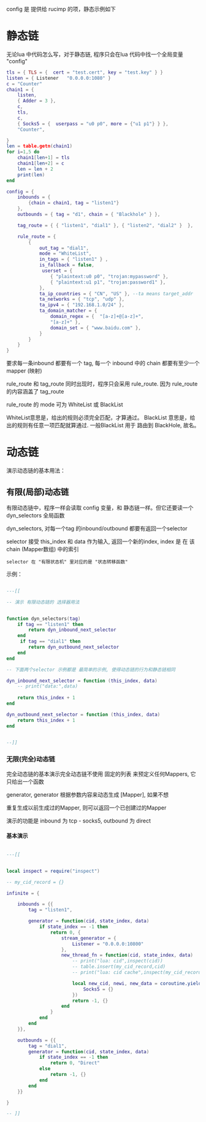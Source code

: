 
config 是 提供给 rucimp 的项，静态示例如下

# 静态链

无论lua 中代码怎么写，对于静态链, 程序只会在lua 代码中找一个全局变量 "config"

```lua
tls = { TLS = {  cert = "test.cert", key = "test.key" } }
listen = { Listener   "0.0.0.0:1080" }
c = "Counter"
chain1 = {
    listen,
    { Adder = 3 },
    c,
    tls,
    c,
    { Socks5 = {  userpass = "u0 p0", more = {"u1 p1"} } },
    "Counter",

}
len = table.getn(chain1)
for i=1,5 do 
    chain1[len+1] = tls
    chain1[len+2] = c 
    len = len + 2
    print(len)
end

config = {
    inbounds = {
        {chain = chain1, tag = "listen1"}
    },
    outbounds = { tag = "d1", chain = { "Blackhole" } },

    tag_route = { { "listen1", "dial1" }, { "listen2", "dial2" }  },

    rule_route = { 
        { 
            out_tag = "dial1", 
            mode = "WhiteList",
            in_tags = { "listen1" } ,
            is_fallback = false,
             userset = {
                { "plaintext:u0 p0", "trojan:mypassword" },
                { "plaintext:u1 p1", "trojan:password1" },
            },
            ta_ip_countries = { "CN", "US" }, --ta means target_addr
            ta_networks = { "tcp", "udp" },
            ta_ipv4 = { "192.168.1.0/24" },
            ta_domain_matcher = {
                domain_regex = {  "[a-z]+@[a-z]+",
                "[a-z]+" },
                domain_set = { "www.baidu.com" },
            }
        } 
    }
}
```

要求每一条inbound 都要有一个 tag, 每一个 inbound 中的 chain 都要有至少一个 mapper (映射)

rule_route 和 tag_route 同时出现时，程序只会采用 rule_route. 因为 rule_route 的内容涵盖了 tag_route 

rule_route 的 mode 可为 WhiteList 或 BlackList

WhiteList意思是，给出的规则必须完全匹配，才算通过。 
BlackList 意思是，给出的规则有任意一项匹配就算通过.
一般BlackList 用于 路由到 BlackHole, 故名。

# 动态链

演示动态链的基本用法：

## 有限(局部)动态链

有限动态链中，程序一样会读取 config 变量，和 静态链一样。但它还要读一个 dyn_selectors 全局函数

dyn_selectors, 对每一个tag 的inbound/outbound 都要有返回一个selector

selector 接受 this_index 和 data 作为输入, 返回一个新的index, index 是 在 该chain (Mapper数组) 中的索引

    selector 在 "有限状态机" 里对应的是 "状态转移函数"


示例：

```lua

---[[

-- 演示 有限动态链的 选择器用法


function dyn_selectors(tag)
    if tag == "listen1" then 
        return dyn_inbound_next_selector
    end
     if tag == "dial1" then 
        return dyn_outbound_next_selector
    end
end

-- 下面两个selector 示例都是 最简单的示例, 使得动态链的行为和静态链相同

dyn_inbound_next_selector = function (this_index, data)
    -- print("data:",data)
   
    return this_index + 1
end

dyn_outbound_next_selector = function (this_index, data)
    return this_index + 1
end


--]]
```

### 无限(完全)动态链

完全动态链的基本演示完全动态链不使用 固定的列表 来预定义任何Mappers, 它只给出一个函数

generator, generator 根据参数内容来动态生成 [Mapper], 如果不想

重复生成以前生成过的Mapper, 则可以返回一个已创建过的Mapper 

演示的功能是 inbound 为 tcp - socks5, outbound 为 direct

#### 基本演示

```lua

---[[


local inspect = require("inspect")

-- my_cid_record = {}

infinite = {

    inbounds = {{
        tag = "listen1",

        generator = function(cid, state_index, data)
            if state_index == -1 then
                return 0, {
                    stream_generator = {
                        Listener = "0.0.0.0:10800"
                    },
                    new_thread_fn = function(cid, state_index, data)
                        -- print("lua: cid",inspect(cid))
                        -- table.insert(my_cid_record,cid)
                        -- print("lua: cid cache",inspect(my_cid_record))

                        local new_cid, newi, new_data = coroutine.yield(1, {
                            Socks5 = {}
                        })
                        return -1, {}
                    end
                }
            end
        end
    }},

    outbounds = {{
        tag = "dial1",
        generator = function(cid, state_index, data)
            if state_index == -1 then
                return 0, "Direct"
            else
                return -1, {}
            end
        end
    }}

}

-- ]]

```